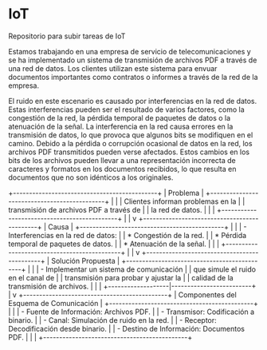 # IoT
Repositorio para subir tareas de IoT


Estamos trabajando en una empresa de servicio de telecomunicaciones y se ha implementado un sistema de transmisión de archivos PDF a través de una red de datos. Los clientes utilizan este sistema para envuar documentos importantes como contratos o informes a través de la red de la empresa. 

El ruido en este escenario es causado por interferencias en la red de datos. Estas interferencias pueden ser el resultado de varios factores, como la congestión de la red, la pérdida temporal de paquetes de datos o la atenuación de la señal. La interferencia en la red causa errores en la transmisión de datos, lo que provoca que algunos bits se modifiquen en el camino.
Debido a la pérdida o corrupción ocasional de datos en la red, los archivos PDF transmitidos pueden verse afectados. Estos cambios en los bits de los archivos pueden llevar a una representación incorrecta de caracteres y formatos en los documentos recibidos, lo que resulta en documentos que no son idénticos a los originales.


   +---------------------------------------------+
   |                Problema                    |
   +---------------------------------------------+
   |                                             |
   |  Clientes informan problemas en la          |
   |  transmisión de archivos PDF a través de    |
   |  la red de datos.                           |
   |                                             |
   +---------------------------------------------+
                      |
                      |
                      v
   +---------------------------------------------+
   |                Causa                       |
   +---------------------------------------------+
   |                                             |
   |  - Interferencias en la red de datos:       |
   |    * Congestión de la red.                  |
   |    * Pérdida temporal de paquetes de datos.  |
   |    * Atenuación de la señal.                |
   |                                             |
   +---------------------------------------------+
                      |
                      |
                      v
   +---------------------------------------------+
   |            Solución Propuesta               |
   +---------------------------------------------+
   |                                             |
   |  - Implementar un sistema de comunicación   |
   |    que simule el ruido en el canal de       |
   |    transmisión para probar y ajustar la     |
   |    calidad de la transmisión de archivos.   |
   |                                             |
   +-------------------|-------------------------+
                       |
                       v
   +---------------------------------------------+
   |    Componentes del Esquema de Comunicación   |
   +---------------------------------------------+
   |                                             |
   |  - Fuente de Información: Archivos PDF.     |
   |  - Transmisor: Codificación a binario.      |
   |  - Canal: Simulación de ruido en la red.    |
   |  - Receptor: Decodificación desde binario.  |
   |  - Destino de Información: Documentos PDF.  |
   |                                             |
   +---------------------------------------------+
